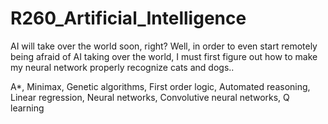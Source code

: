 # R260_Artificial_Intelligence

AI will take over the world soon, right? Well, in order to even start remotely being afraid of AI taking over the world, I must first figure out how to make my neural network properly recognize cats and dogs..

A*, Minimax, Genetic algorithms, First order logic, Automated reasoning, Linear regression, Neural networks, Convolutive neural networks, Q learning
